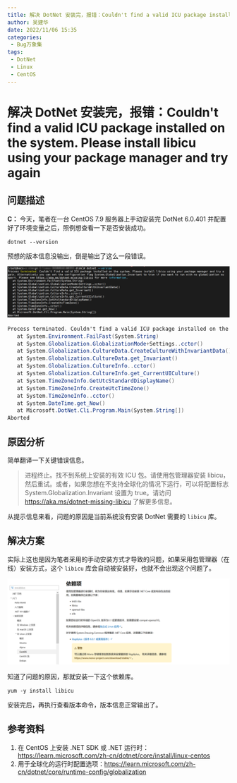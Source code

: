 ```yaml
---
title: 解决 DotNet 安装完，报错：Couldn't find a valid ICU package installed on the system. Please install libicu using your package manager and try again
author: 吴建华
date: 2022/11/06 15:35
categories:
 - Bug万象集
tags:
 - DotNet
 - Linux
 - CentOS
---
```


# 解决 DotNet 安装完，报错：Couldn't find a valid ICU package installed on the system. Please install libicu using your package manager and try again

## 问题描述

**C：** 今天，笔者在一台 CentOS 7.9 服务器上手动安装完 DotNet 6.0.401 并配置好了环境变量之后，照例想查看一下是否安装成功。

```shell
dotnet --version
```

预想的版本信息没输出，倒是输出了这么一段错误。

![202211061520256](../../../../../public/img/2022/11/06/202211061520256.png)

```c#
Process terminated. Couldn't find a valid ICU package installed on the system. Please install libicu using your package manager and try again. Alternatively you can set the configuration flag System.Globalization.Invariant to true if you want to run with no globalization support. Please see https://aka.ms/dotnet-missing-libicu for more information.
   at System.Environment.FailFast(System.String)
   at System.Globalization.GlobalizationMode+Settings..cctor()
   at System.Globalization.CultureData.CreateCultureWithInvariantData()
   at System.Globalization.CultureData.get_Invariant()
   at System.Globalization.CultureInfo..cctor()
   at System.Globalization.CultureInfo.get_CurrentUICulture()
   at System.TimeZoneInfo.GetUtcStandardDisplayName()
   at System.TimeZoneInfo.CreateUtcTimeZone()
   at System.TimeZoneInfo..cctor()
   at System.DateTime.get_Now()
   at Microsoft.DotNet.Cli.Program.Main(System.String[])
Aborted
```

<!-- more -->

## 原因分析

简单翻译一下关键错误信息。

> 进程终止。找不到系统上安装的有效 ICU 包。请使用包管理器安装 libicu，然后重试。或者，如果您想在不支持全球化的情况下运行，可以将配置标志 System.Globalization.Invariant 设置为 true。请访问 https://aka.ms/dotnet-missing-libicu 了解更多信息。

从提示信息来看，问题的原因是当前系统没有安装 DotNet 需要的 `libicu` 库。

## 解决方案

实际上这也是因为笔者采用的手动安装方式才导致的问题，如果采用包管理器（在线）安装方式，这个 `libicu` 库会自动被安装好，也就不会出现这个问题了。

![202211061523521](../../../../../public/img/2022/11/06/202211061523521.png)

知道了问题的原因，那就安装一下这个依赖库。

```shell
yum -y install libicu
```

安装完后，再执行查看版本命令，版本信息正常输出了。

## 参考资料

1. 在 CentOS 上安装 .NET SDK 或 .NET 运行时：https://learn.microsoft.com/zh-cn/dotnet/core/install/linux-centos
2. 用于全球化的运行时配置选项：https://learn.microsoft.com/zh-cn/dotnet/core/runtime-config/globalization
